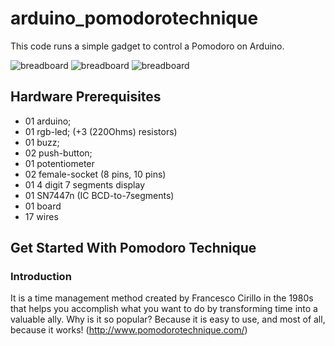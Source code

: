 arduino_pomodorotechnique
=========================

This code runs a simple gadget to control a Pomodoro on Arduino.

![breadboard](https://raw.github.com/bilouro/arduino_pomodorotechnique/master/photo-front.jpg)
![breadboard](https://raw.github.com/bilouro/arduino_pomodorotechnique/master/photo-back.jpg)
![breadboard](https://raw.github.com/bilouro/arduino_pomodorotechnique/master/circuit02.jpg)

## Hardware Prerequisites

- 01 arduino;
- 01 rgb-led; (+3 (220Ohms) resistors)
- 01 buzz;
- 02 push-button;
- 01 potentiometer
- 02 female-socket (8 pins, 10 pins)
- 01 4 digit 7 segments display
- 01 SN7447n (IC BCD-to-7segments)
- 01 board
- 17 wires


## Get Started With Pomodoro Technique

### Introduction

It is a time management method created by Francesco Cirillo in the 1980s that helps you accomplish what you want to do by transforming time into a valuable ally. Why is it so popular? ﻿Because it is easy to use, and most of all, because it works!
(http://www.pomodorotechnique.com/)
